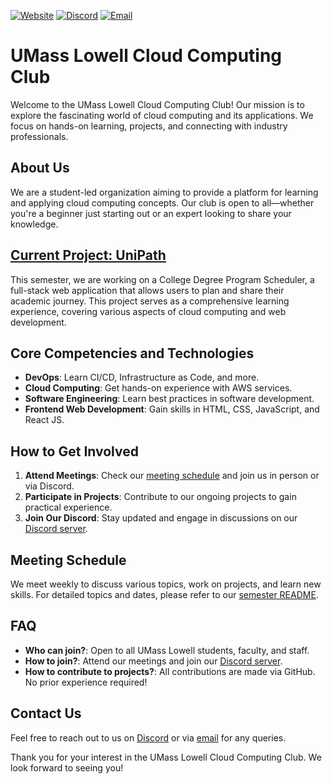 [![Website](https://img.shields.io/badge/Website-UML%20Engage-blue.svg?style=for-the-badge)](https://umasslowellclubs.campuslabs.com/engage/organization/cloudcomputingclub)
[![Discord](https://img.shields.io/discord/890983857938116729?logo=discord&logoColor=white&style=for-the-badge)](https://discord.gg/WC2NdqYtDt)
[![Email](https://img.shields.io/badge/Email-cloudcomputingclub%40uml.edu-red.svg?logo=gmail&logoColor=white&style=for-the-badge)](mailto:cloudcomputingclub@uml.edu)

# UMass Lowell Cloud Computing Club

Welcome to the UMass Lowell Cloud Computing Club! Our mission is to explore the fascinating world of cloud computing and its applications. We focus on hands-on learning, projects, and connecting with industry professionals.

## About Us

We are a student-led organization aiming to provide a platform for learning and applying cloud computing concepts. Our club is open to all—whether you're a beginner just starting out or an expert looking to share your knowledge.

## [Current Project: UniPath](https://github.com/UMLCloudComputing/Fall2023)

This semester, we are working on a College Degree Program Scheduler, a full-stack web application that allows users to plan and share their academic journey. This project serves as a comprehensive learning experience, covering various aspects of cloud computing and web development.

## Core Competencies and Technologies

- **DevOps**: Learn CI/CD, Infrastructure as Code, and more.
- **Cloud Computing**: Get hands-on experience with AWS services.
- **Software Engineering**: Learn best practices in software development.
- **Frontend Web Development**: Gain skills in HTML, CSS, JavaScript, and React JS.

## How to Get Involved

1. **Attend Meetings**: Check our [meeting schedule](https://github.com/UMLCloudComputing/Fall2023#meeting-schedule) and join us in person or via Discord.
2. **Participate in Projects**: Contribute to our ongoing projects to gain practical experience.
3. **Join Our Discord**: Stay updated and engage in discussions on our [Discord server](https://discord.gg/WC2NdqYtDt).

## Meeting Schedule

We meet weekly to discuss various topics, work on projects, and learn new skills. For detailed topics and dates, please refer to our [semester README](https://github.com/UMLCloudComputing/Fall2023#meeting-schedule).

## FAQ

- **Who can join?**: Open to all UMass Lowell students, faculty, and staff.
- **How to join?**: Attend our meetings and join our [Discord server](https://discord.gg/WC2NdqYtDt).
- **How to contribute to projects?**: All contributions are made via GitHub. No prior experience required!

## Contact Us

Feel free to reach out to us on [Discord](https://discord.gg/WC2NdqYtDt) or via [email](mailto:cloudcomputingclub@uml.edu) for any queries.

Thank you for your interest in the UMass Lowell Cloud Computing Club. We look forward to seeing you!
